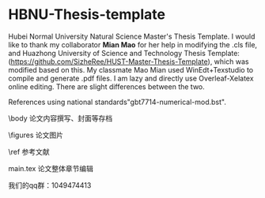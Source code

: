 # HBNU-Thesis-template
Hubei Normal University Natural Science Master's Thesis Template.
I would like to thank my collaborator **Mian Mao** for her help in modifying the .cls file, and Huazhong University of Science and Technology Thesis Template: (https://github.com/SizheRee/HUST-Master-Thesis-Template), which was modified based on this.
My classmate Mao Mian used WinEdt+Texstudio to compile and generate .pdf files. I am lazy and directly use Overleaf-Xelatex online editing. There are slight differences between the two.

References using national standards"gbt7714-numerical-mod.bst".



\body  论文内容撰写、封面等存档


\figures 论文图片


\ref 参考文献


main.tex 论文整体章节编辑


我们的qq群：1049474413
